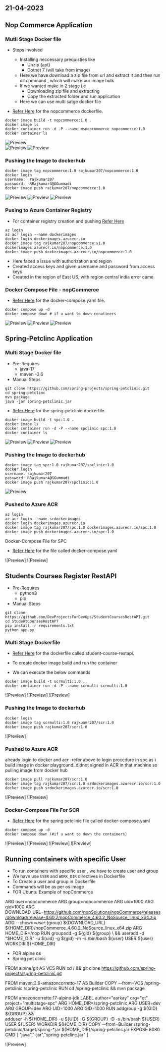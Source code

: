 21-04-2023
----------

Nop Commerce Application
------------------------

### Mutli Stage Docker file

* Steps involved
    * Installing neccessary prequisties like
        * Unzip (apt)
        * Dotnet 7 (will take from image)
    * Here we have download a zip file from url and extract it and then run dll command , which will make our image bulk
    * If we wanted make in 2 stage i.e
        * Downloading zip file and extracting
        * Copy the extracted folder and run application
    * Here we can use multi satge docker file

* [Refer Here](https://github.com/qtaarkayapril23/docker-tasks/blob/main/27april23.md/NopCommerce/Dockerfile) for the nopcommerce dockerfile.

```
docker image build -t nopcommerce:1.0 .
docker image ls
docker container run -d -P --name msnopcommerce nopcommerce:1.0
docker container ls
```
![Preview](Images/docker1.png)  
![Preview](Images/docker2.png)
![Preview](Images/docker3.png)


### Pushing the Image to dockerhub

```
docker image tag nopcommerce:1.0 rajkumar207/nopcommerce:1.0
docker login
username:  rajkumar207
password:  RRajkumar4@GGummadi
docker image push rajkumar207/nopcommerce:1.0
```
![Preview](Images/docker4.png) 
![Preview](Images/docker5.png) 
![Preview](Images/docker6.png)


### Pusing to Azure Container Registry

* For container registry creation and pushing [Refer Here](https://learn.microsoft.com/en-us/azure/container-registry/container-registry-get-started-portal?tabs=azure-cli)


```
az login
az acr login --name dockerimages
docker login dockerimages.azurecr.io
docker image tag rajkumar207/nopcommerce:v1.0 dockerimages.azurecr.io/nopcommerce:1.0
docker image push dockerimages.azurecr.io/nopcommerce:1.0
```

* Here faced a issue with authorization and region
* Created access keys and given username and password from access keys
* Created in the region of East US, with region central india error came 


### Docker Compose File - nopCommerce

* [Refer Here](https://github.com/qtaarkayapril23/docker-tasks/blob/main/27april23.md/NopCommerce/docker-compose.yaml) for the docker-compose.yaml file.

```
docker compose up -d
docker compose down # if u want to down conatiners
```
![Preview](Images/docker7.png) 
![Preview](Images/docker8.png) 
![Preview](Images/docker9.png)


Spring-Petclinc Application
----------------------------

### Multi Stage Docker file

* Pre-Requires
    * java-17
    * maven -3.6
* Manual Steps
```
git clone https://github.com/spring-projects/spring-petclinic.git
cd spring-petclinc
mvn package
java -jar spring-petclinic.jar
```

* [Refer Here](https://github.com/qtaarkayapril23/docker-tasks/blob/main/27april23.md/Spring-Petclinic/Dockerfile) for the spring-petclinic dockerfile.

```
docker image build -t spc:1.0 .
docker image ls
docker container run -d -P --name spclinic spc:1.0
docker container ls
```
![Preview](Images/docker10.png) 
![Preview](Images/docker11.png) 
![Preview](Images/docker13.png)

### Pushing the Image to dockerhub

```
docker image tag spc:1.0 rajkumar207/spclinic:1.0
docker login
username: rajkumar207
password: RRajkumar4@GGummadi
docker image push rajkumar207/spclinic:1.0
```
![Preview](Images/docker12.png) 


### Pushed to Azure ACR

```
az login
az acr login --name srdockerimages
docker login dockerimages.azurecr.io
docker image tag rajkumar207/spc:1.0 dockerimages.azurecr.io/spc:1.0
docker image push dockerimages.azurecr.io/spc:1.0
```

Docker-Compose File for SPC

* [Refer Here](https://github.com/qtaarkayapril23/docker-tasks/blob/main/27april23.md/Spring-Petclinic/docker-compose.yaml) for the file called docker-compose.yaml

![Preview] 
![Preview]


Students Courses Register RestAPI
----------------------------------

* Pre-Requires
    * python3 
    * pip
* Manual Steps
  
```  
git clone https://github.com/DevProjectsForDevOps/StudentCoursesRestAPI.git
cd StudentCoursesRestAPT
pip install -r requirements.txt
python app.py
```

### Multi Stage Dockerfile

* [Refer Here](https://github.com/qtaarkayapril23/docker-tasks/blob/main/27april23.md/Student-Course_RestAPI/Dockerfile) for the dockerfile called student-course-restapi.

* To create docker image build and run the container
* We can execute the below commands 
```
docker image build -t scrmulti:1.0 .
docker container run -d -P --name scrmulti scrmulti:1.0
```
![Preview] 
![Preview] 
![Preview] 


### Pushing the Image to dockerhub

```
docker login
docker image tag scrmulti:1.0 rajkuamr207/scr:1.0
docker image push rajkumar207/scr:1.0
```
![Preview] 


### Pushed to Azure ACR

already login to docker and acr -refer above to login procedure in spc
as i build image in docker playground..didnot signed in ACR in that machine
so pulling image from docker hub

```
docker image pull rajkumar207/scr:1.0
docker image tag rajkumar207/scr:1.0 srdockerimages.azurecr.io/scr:1.0
docker image push srdockerimages.azurecr.io/scr:1.0 
```
![Preview] 
![Preview]

### Docker-Compose File For SCR

* [Refer Here](https://github.com/qtaarkayapril23/docker-tasks/blob/main/27april23.md/Student-Course_RestAPI/docker-compose.yaml) for the spring petclinic file called docker-compose.yaml

```
docker compose up -d
docker compose down (#if u want to down the containers)
```
![Preview] 
![Preview]
![Preview] 
![Preview]



Running containers with specific User
-------------------------------------

* To run containers with specific user , we have to create user and group
* We have use `USER` and `WORK_DIR` directives in Dockerfile
* To Create a user and group in Dockerfile
* Commands will be as per os image
* FOR Ubuntu Example of nopCommerce


ARG user=nopcommerce
ARG group=nopcommerce
ARG uid=1000
ARG gid=1000
ARG DOWNLOAD_URL=https://github.com/nopSolutions/nopCommerce/releases/download/release-4.60.2/nopCommerce_4.60.2_NoSource_linux_x64.zip
ADD --chown=${user}:${group} ${DOWNLOAD_URL} ${HOME_DIR}/nopCommerce_4.60.2_NoSource_linux_x64.zip
ARG HOME_DIR=/nop
RUN groupadd -g ${gid} ${group} \
    && useradd -d "$HOME_DIR" -u ${uid} -g ${gid} -m -s /bin/bash ${user}
USER ${user}
WORKDIR ${HOME_DIR}


* FOR alpine os
* Spring pet clinic


FROM alpine/git AS VCS
RUN cd / && git clone https://github.com/spring-projects/spring-petclinic.git 

FROM maven:3.9-amazoncorretto-17 AS Builder
COPY --from=VCS /spring-petclinic /spring-petclinic
RUN cd /spring-petclinic && mvn package

FROM amazoncorretto:17-alpine-jdk
LABEL author="aarkay" org="qt" project="multistage-spc"
ARG HOME_DIR=/spring-petclinic
ARG USER=dev
ARG GROUP=dev
ARG UID=1000
ARG GID=1000
RUN addgroup -g ${GID} ${GROUP} && \
adduser -h ${HOME_DIR} -u ${UID} -G ${GROUP} -D -s /bin/bash ${USER}
USER ${USER}
WORKDIR ${HOME_DIR}
COPY --from=Builder /spring-petclinic/target/spring-*.jar ${HOME_DIR}/spring-petclinc.jar
EXPOSE 8080
CMD [ "java","-jar","spring-petclinc.jar" ]

![Preview]